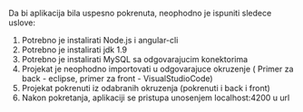 Da bi aplikacija bila uspesno pokrenuta, neophodno je ispuniti sledece uslove:
1. Potrebno je instalirati Node.js i angular-cli
2. Potrebno je instalirati jdk 1.9
3. Potrebno je instalirati MySQL sa odgovarajucim konektorima
4. Projekat je neophodno importovati u odgovarajuce okruzenje ( Primer za back - eclipse, primer za front - VisualStudioCode)
5. Projekat pokrenuti iz odabranih okruzenja (pokrenuti i back i front)
6. Nakon pokretanja, aplikaciji se pristupa unosenjem localhost:4200 u url




